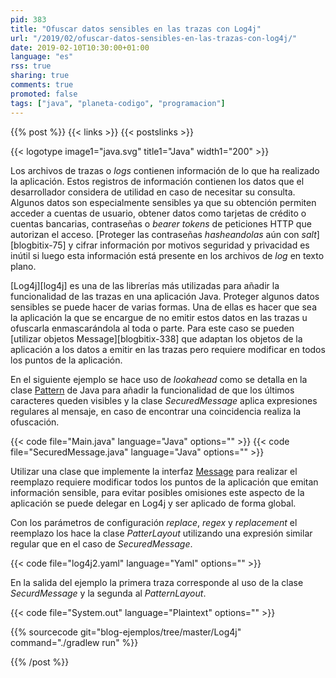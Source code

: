 ```yaml
---
pid: 383
title: "Ofuscar datos sensibles en las trazas con Log4j"
url: "/2019/02/ofuscar-datos-sensibles-en-las-trazas-con-log4j/"
date: 2019-02-10T10:30:00+01:00
language: "es"
rss: true
sharing: true
comments: true
promoted: false
tags: ["java", "planeta-codigo", "programacion"]
---
```


{{% post %}}
{{< links >}}
{{< postslinks >}}

{{< logotype image1="java.svg" title1="Java" width1="200" >}}

Los archivos de trazas o _logs_ contienen información de lo que ha realizado la aplicación. Estos registros de información contienen los datos que el desarrollador considera de utilidad en caso de necesitar su consulta. Algunos datos son especialmente sensibles ya que su obtención permiten acceder a cuentas de usuario, obtener datos como tarjetas de crédito o cuentas bancarias, contraseñas o _bearer tokens_ de peticiones HTTP que autorizan el acceso. [Proteger las contraseñas _hasheandolas_ aún con _salt_][blogbitix-75] y cifrar información por motivos seguridad y privacidad es inútil si luego esta información está presente en los archivos de _log_ en texto plano.

[Log4j][log4j] es una de las librerías más utilizadas para añadir la funcionalidad de las trazas en una aplicación Java. Proteger algunos datos sensibles se puede hacer de varias formas. Una de ellas es hacer que sea la aplicación la que se encargue de no emitir estos datos en las trazas u ofuscarla enmascarándola al toda o parte. Para este caso se pueden [utilizar objetos Message][blogbitix-338] que adaptan los objetos de la aplicación a los datos a emitir en las trazas pero requiere modificar en todos los puntos de la aplicación.

En el siguiente ejemplo se hace uso de _lookahead_ como se detalla en la clase [Pattern](https://docs.oracle.com/en/java/javase/11/docs/api/java.base/java/util/regex/Pattern.html) de Java para añadir la funcionalidad de que los últimos caracteres queden visibles y la clase _SecuredMessage_ aplica expresiones regulares al mensaje, en caso de encontrar una coincidencia realiza la ofuscación.

{{< code file="Main.java" language="Java" options="" >}}
{{< code file="SecuredMessage.java" language="Java" options="" >}}

Utilizar una clase que implemente la interfaz [Message](https://logging.apache.org/log4j/2.x/log4j-api/apidocs/org/apache/logging/log4j/message/Message.html) para realizar el reemplazo requiere modificar todos los puntos de la aplicación que emitan información sensible, para evitar posibles omisiones este aspecto de la aplicación se puede delegar en Log4j y ser aplicado de forma global.

Con los parámetros de configuración _replace_, _regex_ y _replacement_ el reemplazo los hace la clase _PatterLayout_ utilizando una expresión similar regular que en el caso de _SecuredMessage_.

{{< code file="log4j2.yaml" language="Yaml" options="" >}}

En la salida del ejemplo la primera traza corresponde al uso de la clase _SecurdMessage_ y la segunda al _PatternLayout_.

{{< code file="System.out" language="Plaintext" options="" >}}

{{% sourcecode git="blog-ejemplos/tree/master/Log4j" command="./gradlew run" %}}

{{% /post %}}
